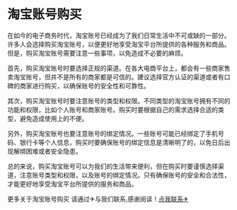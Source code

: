 # 淘宝账号购买

在如今的电子商务时代，淘宝账号已经成为了我们日常生活中不可或缺的一部分。许多人会选择购买淘宝账号，以便更好地享受淘宝平台所提供的各种服务和商品。但是，购买淘宝账号需要注意一些事项，以免造成不必要的麻烦。

首先，购买淘宝账号时要选择正规的渠道。在各大电商平台上，都会有一些商家售卖淘宝账号，但并不是所有的商家都是可信的。建议选择官方认证的渠道或者有口碑的商家进行购买，以确保账号的安全性和可靠性。

其次，购买淘宝账号时要注意账号的类型和权限。不同类型的淘宝账号拥有不同的功能和权限，比如个人账号和商家账号。购买时要根据自己的需求选择合适的类型，避免造成使用上的不便。

另外，购买淘宝账号也要注意账号的绑定情况。一些账号可能已经绑定了手机号码、银行卡等个人信息，购买时要确保账号的绑定信息是清晰明了的，以免日后出现解绑困难或者安全隐患。

总的来说，购买淘宝账号可以为我们的生活带来便利，但在购买时要谨慎选择渠道，注意账号类型和权限，以及账号的绑定情况。只有确保账号的安全和合法性，才能更好地享受淘宝平台所提供的服务和商品。

更多关于淘宝账号购买 请通过✈与我们联系,感谢阅读！[点我联系✈](https://s.G208.com)